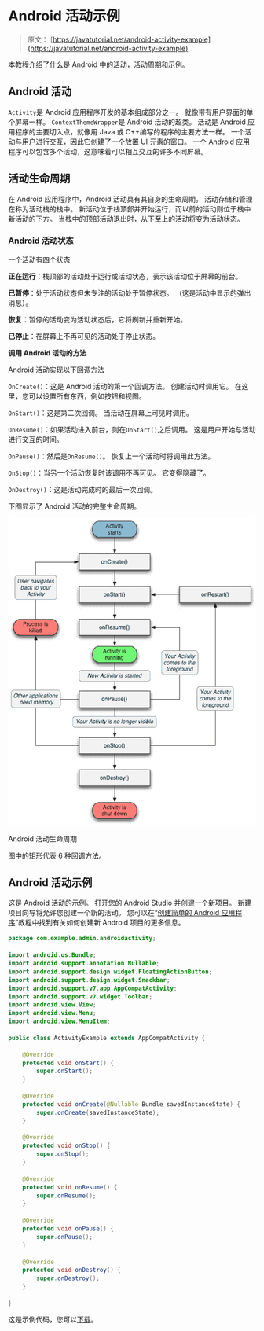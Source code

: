 # Android 活动示例

> 原文： [https://javatutorial.net/android-activity-example](https://javatutorial.net/android-activity-example)

本教程介绍了什么是 Android 中的活动，活动周期和示例。

## Android 活动

`Activity`是 Android 应用程序开发的基本组成部分之一。 就像带有用户界面的单个屏幕一样。 `ContextThemeWrapper`是 Android 活动的超类。 活动是 Android 应用程序的主要切入点，就像用 Java 或 C++编写的程序的主要方法一样。 一个活动与用户进行交互，因此它创建了一个放置 UI 元素的窗口。 一个 Android 应用程序可以包含多个活动，这意味着可以相互交互的许多不同屏幕。

## 活动生命周期

在 Android 应用程序中，Android 活动具有其自身的生命周期。 活动存储和管理在称为活动栈的栈中。 新活动位于栈顶部并开始运行，而以前的活动则位于栈中新活动的下方。 当栈中的顶部活动退出时，从下至上的活动将变为活动状态。

### Android 活动状态

一个活动有四个状态

**正在运行**：栈顶部的活动处于运行或活动状态，表示该活动位于屏幕的前台。

**已暂停**：处于活动状态但未专注的活动处于暂停状态。 （这是活动中显示的弹出消息）。

**恢复**：暂停的活动变为活动状态后，它将刷新并重新开始。

**已停止**：在屏幕上不再可见的活动处于停止状态。

**调用 Android 活动的方法**

Android 活动实现以下回调方法

`OnCreate()`：这是 Android 活动的第一个回调方法。 创建活动时调用它。 在这里，您可以设置所有东西，例如按钮和视图。

`OnStart()`：这是第二次回调。 当活动在屏幕上可见时调用。

`OnResume()`：如果活动进入前台，则在`OnStart()`之后调用。 这是用户开始与活动进行交互的时间。

`OnPause()`：然后是`OnResume()`。 恢复上一个活动时将调用此方法。

`OnStop()`：当另一个活动恢复时该调用不再可见。 它变得隐藏了。

`OnDestroy()`：这是活动完成时的最后一次回调。

下图显示了 Android 活动的完整生命周期。

![Android activity life cycle](img/e8f874f42437a560aa89ab7b53462f42.jpg)

Android 活动生命周期

图中的矩形代表 6 种回调方法。

## Android 活动示例

这是 Android 活动的示例。 打开您的 Android Studio 并创建一个新项目。 新建项目向导将允许您创建一个新的活动。 您可以在“[创建简单的 Android 应用程序](https://javatutorial.net/creating-simple-android-app)”教程中找到有关如何创建新 Android 项目的更多信息。

```java
package com.example.admin.androidactivity;

import android.os.Bundle;
import android.support.annotation.Nullable;
import android.support.design.widget.FloatingActionButton;
import android.support.design.widget.Snackbar;
import android.support.v7.app.AppCompatActivity;
import android.support.v7.widget.Toolbar;
import android.view.View;
import android.view.Menu;
import android.view.MenuItem;

public class ActivityExample extends AppCompatActivity {

    @Override
    protected void onStart() {
        super.onStart();
    }

    @Override
    protected void onCreate(@Nullable Bundle savedInstanceState) {
        super.onCreate(savedInstanceState);
    }

    @Override
    protected void onStop() {
        super.onStop();
    }

    @Override
    protected void onResume() {
        super.onResume();
    }

    @Override
    protected void onPause() {
        super.onPause();
    }

    @Override
    protected void onDestroy() {
        super.onDestroy();
    }

}

```

这是示例代码，您可以[下载](https://github.com/JavaTutorialNetwork/Tutorials/blob/master/AndroidActivity.rar)。